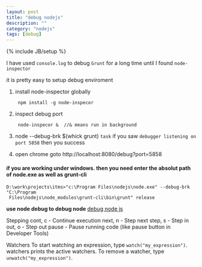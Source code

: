 ```yaml
---
layout: post
title: "debug nodejs"
description: ""
category: "nodejs"
tags: [debug]
---
```

{% include JB/setup %}


I have used `console.log` to debug `Grunt` for a long time until I found `node-inspector`

it is pretty easy to setup debug enviroment

1. install node-inspector globally

		npm install -g node-inspecor
        
2. inspect debug port
		
        node-inspecor &  //& means run in background
        
3. node --debug-brk $(whick grunt) `task`
if you saw `debugger listening on port 5858` then you success


4. open chrome goto http://localhost:8080/debug?port=5858
              
              
              
#### if you are working under windows. then you need enter the absolut path of node.exe as well as grunt-cli

    D:\work\projects\itms>"c:\Program Files\nodejs\node.exe" --debug-brk "C:\Program
     Files\nodejs\node_modules\grunt-cli\bin\grunt" release
     
     
**use node debug to debug node**
[debug node js](http://nodejs.org/api/debugger.html)

Stepping
cont, c - Continue execution
next, n - Step next
step, s - Step in
out, o - Step out
pause - Pause running code (like pause button in Developer Tools)

Watchers
To start watching an expression, type `watch("my_expression")`. watchers prints the active watchers. To remove a watcher, type `unwatch("my_expression")`.
